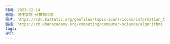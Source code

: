 ```yaml
---
时间: 2023-12-14
标题: 可汗学院-计算机科学
图片: https://cdn.kastatic.org/genfiles/topic-icons/icons/information_theory.png-60d575-128c.png
链接: https://zh.khanacademy.org/computing/computer-science/algorithms
tags: 
评价:
---
```




